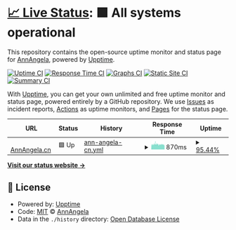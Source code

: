 # [📈 Live Status](https://status.annangela.cn): <!--live status--> **🟩 All systems operational**

This repository contains the open-source uptime monitor and status page for [AnnAngela](http://zh.moegirl.org/User:AnnAngela), powered by [Upptime](https://github.com/upptime/upptime).

[![Uptime CI](https://github.com/AnnAngela/annangela.cn-monitor/workflows/Uptime%20CI/badge.svg)](https://github.com/AnnAngela/annangela.cn-monitor/actions?query=workflow%3A%22Uptime+CI%22)
[![Response Time CI](https://github.com/AnnAngela/annangela.cn-monitor/workflows/Response%20Time%20CI/badge.svg)](https://github.com/AnnAngela/annangela.cn-monitor/actions?query=workflow%3A%22Response+Time+CI%22)
[![Graphs CI](https://github.com/AnnAngela/annangela.cn-monitor/workflows/Graphs%20CI/badge.svg)](https://github.com/AnnAngela/annangela.cn-monitor/actions?query=workflow%3A%22Graphs+CI%22)
[![Static Site CI](https://github.com/AnnAngela/annangela.cn-monitor/workflows/Static%20Site%20CI/badge.svg)](https://github.com/AnnAngela/annangela.cn-monitor/actions?query=workflow%3A%22Static+Site+CI%22)
[![Summary CI](https://github.com/AnnAngela/annangela.cn-monitor/workflows/Summary%20CI/badge.svg)](https://github.com/AnnAngela/annangela.cn-monitor/actions?query=workflow%3A%22Summary+CI%22)

With [Upptime](https://upptime.js.org), you can get your own unlimited and free uptime monitor and status page, powered entirely by a GitHub repository. We use [Issues](https://github.com/AnnAngela/annangela.cn-monitor/issues) as incident reports, [Actions](https://github.com/AnnAngela/annangela.cn-monitor/actions) as uptime monitors, and [Pages](https://status.annangela.cn) for the status page.

<!--start: status pages-->
<!-- This summary is generated by Upptime (https://github.com/upptime/upptime) -->
<!-- Do not edit this manually, your changes will be overwritten -->
<!-- prettier-ignore -->
| URL | Status | History | Response Time | Uptime |
| --- | ------ | ------- | ------------- | ------ |
| <img alt="" src="https://static.annangela.cn/favicon.ico" height="13"> [AnnAngela.cn](https://ping.annangela.cn) | 🟩 Up | [ann-angela-cn.yml](https://github.com/AnnAngela/annangela.cn-monitor/commits/HEAD/history/ann-angela-cn.yml) | <details><summary><img alt="Response time graph" src="./graphs/ann-angela-cn/response-time-week.png" height="20"> 870ms</summary><br><a href="https://status.annangela.cn/history/ann-angela-cn"><img alt="Response time 978" src="https://img.shields.io/endpoint?url=https%3A%2F%2Fraw.githubusercontent.com%2FAnnAngela%2Fannangela.cn-monitor%2FHEAD%2Fapi%2Fann-angela-cn%2Fresponse-time.json"></a><br><a href="https://status.annangela.cn/history/ann-angela-cn"><img alt="24-hour response time 809" src="https://img.shields.io/endpoint?url=https%3A%2F%2Fraw.githubusercontent.com%2FAnnAngela%2Fannangela.cn-monitor%2FHEAD%2Fapi%2Fann-angela-cn%2Fresponse-time-day.json"></a><br><a href="https://status.annangela.cn/history/ann-angela-cn"><img alt="7-day response time 870" src="https://img.shields.io/endpoint?url=https%3A%2F%2Fraw.githubusercontent.com%2FAnnAngela%2Fannangela.cn-monitor%2FHEAD%2Fapi%2Fann-angela-cn%2Fresponse-time-week.json"></a><br><a href="https://status.annangela.cn/history/ann-angela-cn"><img alt="30-day response time 1023" src="https://img.shields.io/endpoint?url=https%3A%2F%2Fraw.githubusercontent.com%2FAnnAngela%2Fannangela.cn-monitor%2FHEAD%2Fapi%2Fann-angela-cn%2Fresponse-time-month.json"></a><br><a href="https://status.annangela.cn/history/ann-angela-cn"><img alt="1-year response time 978" src="https://img.shields.io/endpoint?url=https%3A%2F%2Fraw.githubusercontent.com%2FAnnAngela%2Fannangela.cn-monitor%2FHEAD%2Fapi%2Fann-angela-cn%2Fresponse-time-year.json"></a></details> | <details><summary><a href="https://status.annangela.cn/history/ann-angela-cn">95.44%</a></summary><a href="https://status.annangela.cn/history/ann-angela-cn"><img alt="All-time uptime 98.07%" src="https://img.shields.io/endpoint?url=https%3A%2F%2Fraw.githubusercontent.com%2FAnnAngela%2Fannangela.cn-monitor%2FHEAD%2Fapi%2Fann-angela-cn%2Fuptime.json"></a><br><a href="https://status.annangela.cn/history/ann-angela-cn"><img alt="24-hour uptime 95.52%" src="https://img.shields.io/endpoint?url=https%3A%2F%2Fraw.githubusercontent.com%2FAnnAngela%2Fannangela.cn-monitor%2FHEAD%2Fapi%2Fann-angela-cn%2Fuptime-day.json"></a><br><a href="https://status.annangela.cn/history/ann-angela-cn"><img alt="7-day uptime 95.44%" src="https://img.shields.io/endpoint?url=https%3A%2F%2Fraw.githubusercontent.com%2FAnnAngela%2Fannangela.cn-monitor%2FHEAD%2Fapi%2Fann-angela-cn%2Fuptime-week.json"></a><br><a href="https://status.annangela.cn/history/ann-angela-cn"><img alt="30-day uptime 94.25%" src="https://img.shields.io/endpoint?url=https%3A%2F%2Fraw.githubusercontent.com%2FAnnAngela%2Fannangela.cn-monitor%2FHEAD%2Fapi%2Fann-angela-cn%2Fuptime-month.json"></a><br><a href="https://status.annangela.cn/history/ann-angela-cn"><img alt="1-year uptime 98.07%" src="https://img.shields.io/endpoint?url=https%3A%2F%2Fraw.githubusercontent.com%2FAnnAngela%2Fannangela.cn-monitor%2FHEAD%2Fapi%2Fann-angela-cn%2Fuptime-year.json"></a></details>

<!--end: status pages-->

[**Visit our status website →**](https://status.annangela.cn)

## 📄 License

- Powered by: [Upptime](https://github.com/upptime/upptime)
- Code: [MIT](./LICENSE) © [AnnAngela](http://zh.moegirl.org/User:AnnAngela)
- Data in the `./history` directory: [Open Database License](https://opendatacommons.org/licenses/odbl/1-0/)
